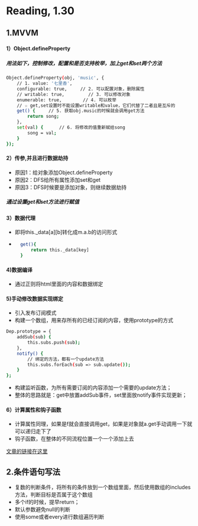 # Reading, 1.30

## 1.MVVM
#### 1）Object.defineProperty
##### 用法如下，控制修改，配置和是否支持枚举，加上get和set两个方法   
```sh
Object.defineProperty(obj, 'music', {
    // 1. value: '七里香',
    configurable: true,     // 2. 可以配置对象，删除属性
    // writable: true,         // 3. 可以修改对象
    enumerable: true,        // 4. 可以枚举
    // ☆ get,set设置时不能设置writable和value，它们代替了二者且是互斥的
    get() {     // 5. 获取obj.music的时候就会调用get方法
        return song;
    },
    set(val) {      // 6. 将修改的值重新赋给song
        song = val;   
    }
});
```
#### 2）传参,并且进行数据劫持
- 原因1：给对象添加Object.defineProperty
- 原因2：DFS给所有属性添加set和get
- 原因3：DFS时候要是添加对象，则继续数据劫持
##### 通过设置get和set方法进行赋值

#### 3）数据代理
- 即将this._data[a][b]转化成m.a.b的访问形式
- ```sh
    get(){
        return this._data[key]
    }
#### 4)数据编译
- 通过正则将html里面的内容和数据绑定
#### 5)手动修改数据实现绑定
- 引入发布订阅模式
- 构建一个数组，用来存所有的已经订阅的内容，使用prototype的方式
```sh
Dep.prototype = {
    addSub(sub) {   
        this.subs.push(sub);    
    },
    notify() {
        // 绑定的方法，都有一个update方法
        this.subs.forEach(sub => sub.update());
    }
};
```
- 构建监听函数，为所有需要订阅的内容添加一个需要的update方法；
- 整体的思路就是：get中放置addSub事件，set里面放notify事件实现更新；

#### 6）计算属性和钩子函数
- 计算属性同理，如果是f就会直接调用get，如果是对象就a.get手动调用一下就可以递归走下了
- 钩子函数，在整体的不同流程位置一个一个添加上去

[文章的链接在这里](https://juejin.im/post/5abdd6f6f265da23793c4458)

## 2.条件语句写法
- 复数的判断条件，将所有的条件放到一个数组里面，然后使用数组的includes方法，判断目标是否属于这个数组
- 多个if的时候，提早return；
- 默认参数避免null的判断
- 使用some或者every进行数组遍历判断
















